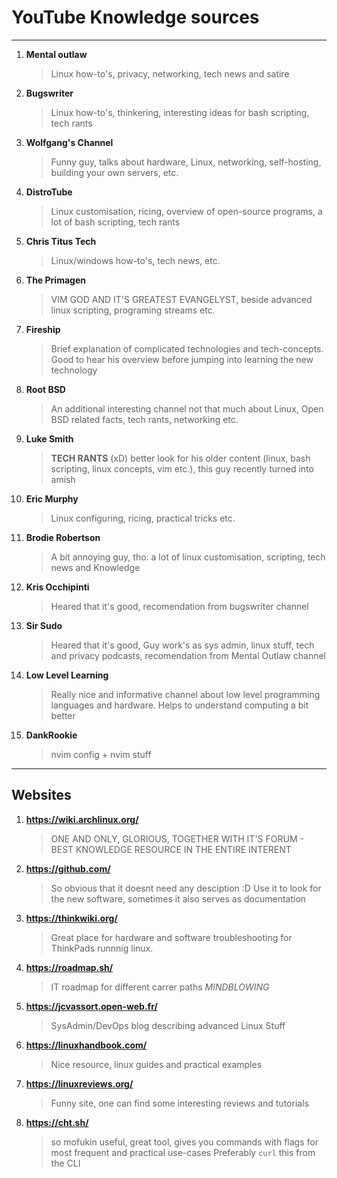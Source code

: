# YouTube Knowledge sources

****

1. **Mental outlaw**

	> Linux how-to's, privacy, networking, tech news and satire

2. **Bugswriter**

	> Linux how-to's, thinkering, interesting ideas for bash scripting, tech rants

3. **Wolfgang's Channel**

	> Funny guy, talks about hardware, Linux, networking, self-hosting, building your own servers, etc.

4. **DistroTube**

	> Linux customisation, ricing, overview of open-source programs, a lot of bash scripting, tech rants

5. **Chris Titus Tech**

	> Linux/windows how-to's, tech news, etc. 

6. **The Primagen**

	> VIM GOD AND IT'S GREATEST EVANGELYST, beside advanced linux scripting, programing streams etc.

7. **Fireship**

	> Brief explanation of complicated technologies and tech-concepts. Good to hear his overview before jumping into learning the new technology

8. **Root BSD**

	> An additional interesting channel not that much about Linux, Open BSD related facts, tech rants, networking etc. 

9. **Luke Smith**

	> **TECH RANTS** (xD) better look for his older content (linux, bash scripting, linux concepts, vim etc.), this guy recently turned into amish

10. **Eric Murphy**

	> Linux configuring, ricing, practical tricks etc.

11. **Brodie Robertson**

	> A bit annoying guy, tho: a lot of linux customisation, scripting, tech news and Knowledge

12. **Kris Occhipinti**

	> Heared that it's good, recomendation from bugswriter channel 
	
13. **Sir Sudo**

	> Heared that it's good, Guy work's as sys admin, linux stuff, tech and privacy podcasts, recomendation from Mental Outlaw channel

14. **Low Level Learning**

	> Really nice and informative channel about low level programming languages and hardware. Helps to understand computing a bit better

15. **DankRookie**

	> nvim config + nvim stuff

****

## Websites

1. **https://wiki.archlinux.org/**

	> ONE AND ONLY, GLORIOUS, TOGETHER WITH IT'S FORUM - BEST KNOWLEDGE RESOURCE IN THE ENTIRE INTERENT 

2. **https://github.com/**

	> So obvious that it doesnt need any desciption :D 
	> Use it to look for the new software, sometimes it also serves as documentation

3. **https://thinkwiki.org/**

	> Great place for hardware and software troubleshooting for ThinkPads runnnig linux. 

4. **https://roadmap.sh/**

	> IT roadmap for different carrer paths *MINDBLOWING*

5. **https://jcvassort.open-web.fr/**

	> SysAdmin/DevOps blog describing advanced Linux Stuff

6. **https://linuxhandbook.com/**

	> Nice resource, linux guides and practical examples

7. **https://linuxreviews.org/**

	> Funny site, one can find some interesting reviews and tutorials

8. **https://cht.sh/**

	> so mofukin useful, great tool, gives you commands with flags for most frequent and practical use-cases
	> Preferably `curl` this from the CLI
